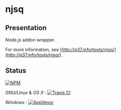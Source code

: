 # njsq

## Presentation

*Node.js* addon wrapper.

For more information, see [http://q37.info/tools/njsq/](http://q37.info/tools/njsq/).

## Status

[![NPM](https://nodei.co/npm/njsq.png)](https://nodei.co/npm/njsq/)

*GNU/Linux* & *OS X* : [![Travis CI](https://travis-ci.org/epeios-q37/njsq.png)](https://travis-ci.org/epeios-q37/njsq)
 
*Windows* : [![AppVeyor](http://ci.appveyor.com/api/projects/status/github/epeios-q37/njsq)](http://ci.appveyor.com/project/epeios-q37/njsq)



